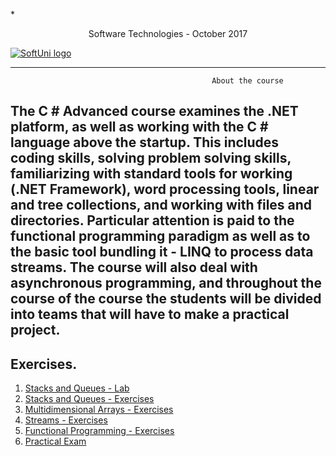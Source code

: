  *<p align="center"> Software Technologies - October 2017<p>
<a href="https://softuni.bg/trainings/1714/software-technologies-october-2017">  ![SoftUni logo][logo] <a/>

[logo]: http://innovationstarterbox.bg/wp-content/uploads/2016/05/Softuni_logo_trasparent.png "Logo Title Text 2"

---

                                                 About the course

The C # Advanced course examines the .NET platform, as well as working with the C # language above the startup. This includes coding skills, solving problem solving skills, familiarizing with standard tools for working (.NET Framework), word processing tools, linear and tree collections, and working with files and directories. Particular attention is paid to the functional programming paradigm as well as to the basic tool bundling it - LINQ to process data streams. The course will also deal with asynchronous programming, and throughout the course of the course the students will be divided into teams that will have to make a practical project.
---


## Exercises.
1. <a href="https://github.com/melikpehlivanov/CSharp-Advanced/tree/master/Stacks%20and%20Queues%20-%20Lab"> Stacks and Queues - Lab </a> 
2. <a href="https://github.com/melikpehlivanov/CSharp-Advanced/tree/master/Stacks%20and%20Queues%20-%20Exercises"> Stacks and Queues - Exercises </a> 
3. <a href="https://github.com/melikpehlivanov/CSharp-Advanced/tree/master/Multidimensional%20Arrays%20-%20Exercise"> Multidimensional Arrays - Exercises </a> 
4. <a href="https://github.com/melikpehlivanov/CSharp-Advanced/tree/master/Streams%20-%20Exercise"> Streams - Exercises </a>
5. <a href=""> Functional Programming - Exercises </a>
6. <a href=""> Practical Exam </a>

